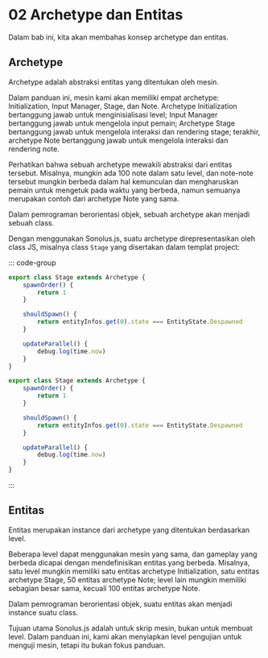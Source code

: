 # 02 Archetype dan Entitas

Dalam bab ini, kita akan membahas konsep archetype dan entitas.

## Archetype

Archetype adalah abstraksi entitas yang ditentukan oleh mesin.

Dalam panduan ini, mesin kami akan memiliki empat archetype: Initialization, Input Manager, Stage, dan Note. Archetype Initialization bertanggung jawab untuk menginisialisasi level; Input Manager bertanggung jawab untuk mengelola input pemain; Archetype Stage bertanggung jawab untuk mengelola interaksi dan rendering stage; terakhir, archetype Note bertanggung jawab untuk mengelola interaksi dan rendering note.

Perhatikan bahwa sebuah archetype mewakili abstraksi dari entitas tersebut. Misalnya, mungkin ada 100 note dalam satu level, dan note-note tersebut mungkin berbeda dalam hal kemunculan dan mengharuskan pemain untuk mengetuk pada waktu yang berbeda, namun semuanya merupakan contoh dari archetype Note yang sama.

Dalam pemrograman berorientasi objek, sebuah archetype akan menjadi sebuah class.

Dengan menggunakan Sonolus.js, suatu archetype direpresentasikan oleh class JS, misalnya class `Stage` yang disertakan dalam templat project:

::: code-group

```TypeScript
export class Stage extends Archetype {
    spawnOrder() {
        return 1
    }

    shouldSpawn() {
        return entityInfos.get(0).state === EntityState.Despawned
    }

    updateParallel() {
        debug.log(time.now)
    }
}
```

```JavaScript
export class Stage extends Archetype {
    spawnOrder() {
        return 1
    }

    shouldSpawn() {
        return entityInfos.get(0).state === EntityState.Despawned
    }

    updateParallel() {
        debug.log(time.now)
    }
}
```

:::

## Entitas

Entitas merupakan instance dari archetype yang ditentukan berdasarkan level.

Beberapa level dapat menggunakan mesin yang sama, dan gameplay yang berbeda dicapai dengan mendefinisikan entitas yang berbeda. Misalnya, satu level mungkin memiliki satu entitas archetype Initialization, satu entitas archetype Stage, 50 entitas archetype Note; level lain mungkin memiliki sebagian besar sama, kecuali 100 entitas archetype Note.

Dalam pemrograman berorientasi objek, suatu entitas akan menjadi instance suatu class.

Tujuan utama Sonolus.js adalah untuk skrip mesin, bukan untuk membuat level. Dalam panduan ini, kami akan menyiapkan level pengujian untuk menguji mesin, tetapi itu bukan fokus panduan.
